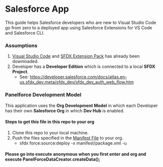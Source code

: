 # Salesforce App

This guide helps Salesforce developers who are new to Visual Studio Code go from zero to a deployed app using Salesforce Extensions for VS Code and Salesforce CLI.

### Assumptions
1. [Visual Studio Code](https://code.visualstudio.com/) and [SFDX Extension Pack](https://marketplace.visualstudio.com/items?itemName=salesforce.salesforcedx-vscode) has already been downloaded.
2. Developer has a **Developer Edition** which is connected to a local **SFDX Project**.
    - See: https://developer.salesforce.com/docs/atlas.en-us.sfdx_dev.meta/sfdx_dev/sfdx_dev_auth_web_flow.htm


### Panelforce Development Model

This application uses the **Org Development Model** in which each Developer has their own **Salesforce Org** in which **Dev Hub** is enabled.

#### Steps to get this file in this repo to your org ####
1. Clone this repo to your local machine.
2. Push the files specified in the [Manifest File](https://github.com/revaturelabs/panelforce/blob/master/manifest/package.xml) to your org.
    - sfdx force:source:deploy -x manifest/package.xml -u <insertUsernameHere>
        
#### Please go into execute anonymous when you first enter and org and execute PanelForceDataCreator.createData(); ####




